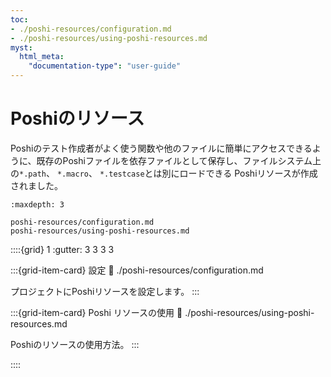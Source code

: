 ```yaml
---
toc:
- ./poshi-resources/configuration.md
- ./poshi-resources/using-poshi-resources.md
myst:
  html_meta:
    "documentation-type": "user-guide"
---
```

# Poshiのリソース

Poshiのテスト作成者がよく使う関数や他のファイルに簡単にアクセスできるように、既存のPoshiファイルを依存ファイルとして保存し、ファイルシステム上の`*.path`、 `*.macro`、 `*.testcase`とは別にロードできる Poshiリソースが作成されました。

```{toctree}
:maxdepth: 3

poshi-resources/configuration.md
poshi-resources/using-poshi-resources.md
```

::::{grid} 1
:gutter: 3 3 3 3

:::{grid-item-card} 設定
:link: ./poshi-resources/configuration.md

プロジェクトにPoshiリソースを設定します。
:::

:::{grid-item-card} Poshi リソースの使用
:link: ./poshi-resources/using-poshi-resources.md

Poshiのリソースの使用方法。
:::

::::
